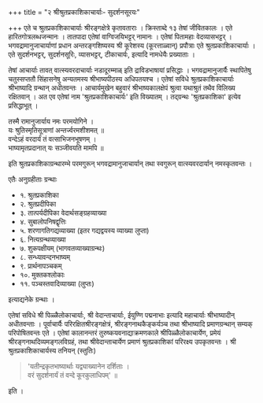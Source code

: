 +++
title = "२ श्रीश्रुतप्रकाशिकाचार्याः- सुदर्शनसूरयः"

+++
एते च श्रुतप्रकाशिकाचार्याः श्रीरङ्गक्षेत्रे कृतावताराः । क्रिस्ताब्दे १३ तेषां जीवितकालः । एते हारितगोत्रलब्धजन्मानः । तातपादा एतेषां वाग्विजयिभट्टर् नामानः । एतेषां पितामहाः वेदव्यासभट्टर् । भगवद्रामानुजाचार्याणां प्रधान अन्तरङ्गशिष्यस्य श्री कूरेशस्य (कूरत्ताळ्वान्) प्रपौत्राः एते श्रुतप्रकाशिकाचार्याः । एते सुदर्शनभट्टर्, सुदर्शनसूरिः, व्यासभट्टर्, टीकाचार्यः, इत्यादि नामधेयैः प्रख्याताः ।

तेषां आचार्याः तावत् वात्स्यवरदाचार्याः नडादूरम्माळ् इति द्राविडभाषायां प्रसिद्धाः । भगवद्रामानुजार्यैः स्थापितेषु चतुस्सप्ततौ सिंहासनेषु अन्यतमस्य श्रीभाष्यपीठस्य अधिपतयश्च । एतेषां सविधे श्रुतप्रकाशिकाचार्याः श्रीभाष्यादि ग्रन्थान् अधीतवन्तः । आचार्यमुखेन बहुवारं श्रीभाष्यकालक्षेपं श्रुत्वा यथाश्रुतं तथैव विलिख्य रक्षितवान् । अत एव एतेषां नाम 'श्रुतप्रकाशिकाचार्यः' इति विख्यातम् । तद्ग्रन्थः 'श्रुतप्रकाशिका' इत्येव प्रसिद्धाभूत् ।

तस्मै रामानुजार्याय नमः परमयोगिने ।  
यः श्रुतिस्मृतिसूत्राणां अन्तर्ज्वरमशीशमत् ॥  
वन्देऽहं वरदार्यं तं वत्साभिजनभूषणम् ।  
भाष्यामृतप्रदानात् यः सञ्जीवयति मामपि ॥

इति श्रुतप्रकाशिकाग्रन्थारम्भे परमगुरून् भगवद्रामानुजाचार्यान् तथा स्वगुरून् वात्स्यवरदार्यान् नमस्कृतवन्तः ।

एतैः अनुग्रहीताः ग्रन्थाः 

- १. श्रुतप्रकाशिका
- २. श्रुतप्रदीपिका
- ३. तात्पर्यदीपिका वेदार्थसङ्ग्रहव्याख्या
- ४. सुबालोपनिषद्वृत्तिः
- ५. शरणागतिगद्यव्याख्या (इतर गद्यद्वयस्य व्याख्या लुप्ता)
- ६. नित्यग्रन्थव्याख्या
- ७. शुकपक्षीयम् (भागवतव्याख्याग्रन्थः)
- ८. सन्ध्यावन्दनभाष्यम्
- ९. प्रार्थनापञ्चकम्
- १०. मुक्तकश्लोकाः
- ११. पञ्चस्तवादिव्याख्या (लुप्तः)

इत्याद्यनेके ग्रन्थाः ।  

एतेषां सविधे श्री पिळ्ळैलोकाचार्याः, श्री वेदान्ताचार्याः, ईयुण्णि पद्मनाभाः इत्यादि महाचार्याः श्रीभाष्यादीन् अधीतवन्ताः । पूर्वाचार्यैः परिरक्षितश्रीरङ्गक्षेत्रं, श्रीरङ्गनाथकैङ्कर्यञ्च तथा श्रीभाष्यादि प्रमाणग्रन्थान् सम्यक् परिपोषितवन्तः एते । एतेषां कालानन्तरं तुरुष्कयवनाद्याक्रमणकाले श्रीपिळ्ळैलोकाचार्येण, प्रमेयं श्रीरङ्गनाथदिव्यमङ्गलविग्रहं, तथा श्रीवेदान्ताचार्येण प्रमाणं श्रुतप्रकाशिकां परिरक्ष्य उपकृतवन्तः । श्री श्रुतप्रकाशिकाचार्यस्य तनियन् (स्तुतिः)

> 'यतीन्द्रकृतभाष्यार्थाः यद्व्याख्यानेन दर्शिताः ।  
वरं सुदर्शनार्यं तं वन्दे कूरकुलाधिपम्' ॥ 

इति ।